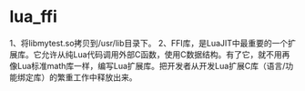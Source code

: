 lua_ffi
=======
1、将libmytest.so拷贝到/usr/lib目录下。
2、FFI库，是LuaJIT中最重要的一个扩展库。它允许从纯Lua代码调用外部C函数，使用C数据结构。有了它，就不用再像Lua标准math库一样，编写Lua扩展库。把开发者从开发Lua扩展C库（语言/功能绑定库）的繁重工作中释放出来。
